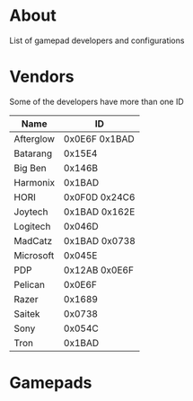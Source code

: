 # About
List of gamepad developers and configurations

# Vendors

Some of the developers have more than one ID

| Name | ID |
|---|---|
| Afterglow | 0x0E6F 0x1BAD |
| Batarang | 0x15E4 |
| Big Ben | 0x146B |
| Harmonix | 0x1BAD |
| HORI | 0x0F0D 0x24C6 |
| Joytech | 0x1BAD 0x162E |
| Logitech | 0x046D |
| MadCatz | 0x1BAD 0x0738 |
| Microsoft | 0x045E |
| PDP | 0x12AB 0x0E6F |
| Pelican | 0x0E6F |
| Razer | 0x1689 |
| Saitek | 0x0738 |
| Sony | 0x054C |
| Tron | 0x1BAD |

# Gamepads

